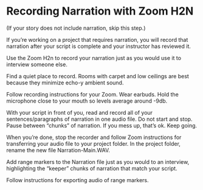# Recording Narration with Zoom H2N

\(If your story does not include narration, skip this step.\)

If you’re working on a project that requires narration, you will record that narration after your script is complete and your instructor has reviewed it.

Use the Zoom H2n to record your narration just as you would use it to interview someone else.

Find a quiet place to record. Rooms with carpet and low ceilings are best because they minimize echo-y ambient sound.

Follow recording instructions for your Zoom. Wear earbuds. Hold the microphone close to your mouth so levels average around -9db.

With your script in front of you, read and record all of your sentences/paragraphs of narration in one audio file. Do not start and stop. Pause between “chunks” of narration. If you mess up, that’s ok. Keep going.

When you’re done, stop the recorder and follow Zoom instructions for transferring your audio file to your project folder. In the project folder, rename the new file Narration-Main.WAV.

Add range markers to the Narration file just as you would to an interview, highlighting the “keeper” chunks of narration that match your script.

Follow instructions for exporting audio of range markers.

